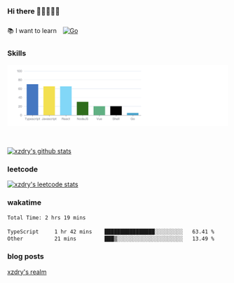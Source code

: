 ### Hi there 👋👋👋👋👋

 :books: I want to learn <a href="https://go.dev/" target="_blank"><img style="margin: 10px" src="https://profilinator.rishav.dev/skills-assets/go-original.svg" alt="Go" height="50" /></a>  

### Skills
![](img/2022-09-05-22-04-20.png)

<br />

[![xzdry's github stats](https://github-readme-stats.vercel.app/api?username=xzdry&count_private=true&show_icons=true&theme=vue)](https://github.com/xzdry)

### leetcode
[![xzdry's leetcode stats](https://leetcard.jacoblin.cool/xzdry-2?theme=light&font=Anek%20Kannada&site=cn)](https://leetcode.cn/u/xzdry-2/)

### wakatime
<!--START_SECTION:waka-->

```text
Total Time: 2 hrs 19 mins

TypeScript     1 hr 42 mins    ████████████████░░░░░░░░░   63.41 %
Other          21 mins         ███▒░░░░░░░░░░░░░░░░░░░░░   13.49 %
```

<!--END_SECTION:waka-->

### blog posts
[xzdry's realm](https://www.justdry.net/)
